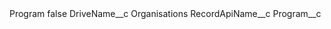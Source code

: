 <?xml version="1.0" encoding="UTF-8"?>
<CustomMetadata xmlns="http://soap.sforce.com/2006/04/metadata" xmlns:xsi="http://www.w3.org/2001/XMLSchema-instance" xmlns:xsd="http://www.w3.org/2001/XMLSchema">
    <label>Program</label>
    <protected>false</protected>
    <values>
        <field>DriveName__c</field>
        <value xsi:type="xsd:string">Organisations</value>
    </values>
    <values>
        <field>RecordApiName__c</field>
        <value xsi:type="xsd:string">Program__c</value>
    </values>
</CustomMetadata>
